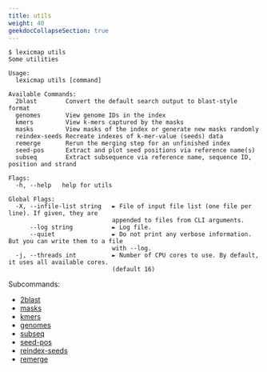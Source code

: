 ```yaml
---
title: utils
weight: 40
geekdocCollapseSection: true
---
```


```plain
$ lexicmap utils
Some utilities

Usage:
  lexicmap utils [command]

Available Commands:
  2blast        Convert the default search output to blast-style format
  genomes       View genome IDs in the index
  kmers         View k-mers captured by the masks
  masks         View masks of the index or generate new masks randomly
  reindex-seeds Recreate indexes of k-mer-value (seeds) data
  remerge       Rerun the merging step for an unfinished index
  seed-pos      Extract and plot seed positions via reference name(s)
  subseq        Extract subsequence via reference name, sequence ID, position and strand

Flags:
  -h, --help   help for utils

Global Flags:
  -X, --infile-list string   ► File of input file list (one file per line). If given, they are
                             appended to files from CLI arguments.
      --log string           ► Log file.
      --quiet                ► Do not print any verbose information. But you can write them to a file
                             with --log.
  -j, --threads int          ► Number of CPU cores to use. By default, it uses all available cores.
                             (default 16)
```


Subcommands:

- [2blast](2blast/)
- [masks](masks/)
- [kmers](kmers/)
- [genomes](genomes/)
- [subseq](subseq/)
- [seed-pos](seed-pos/)
- [reindex-seeds](reindex-seeds/)
- [remerge](remerge/)
